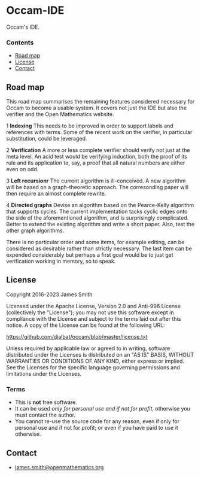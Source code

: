 # Occam-IDE

Occam's IDE.

### Contents

- [Road map](#road-map)
- [License](#license)
- [Contact](#contact)

## Road map

This road map summarises the remaining features considered necessary for Occam to become a usable system. It covers not just the IDE but also the verifier and the Open Mathematics website.

1 **Indexing** This needs to be improved in order to support labels and references with terms. Some of the recent work on the verifier, in particular substitution, could be leveraged.

2 **Verification** A more or less complete verifier should verify not just at the meta level. An acid test would be verifying induction, both the proof of its rule and its application to, say, a proof that all natural numbers are either even on odd.

3 **Left recursionr** The current algorithm is ill-conceived. A new algorithm will be based on a graph-theoretic approach. The corresonding paper will then require an almost complete rewrite.

4 **Directed graphs** Devise an algorithm based on the Pearce-Kelly algorithm that supports cycles. The current implementation tacks cyclic edges onto the side of the aforementioned algorithm, and is surprisingly complicated. Better to extend the existing algorithm and write a short paper. Also, test the other graph algorithms. 

There is no particular order and some items, for example editing, can be considered as desirable rather than strictly necessary. The last item can be expended considerably but perhaps a first goal would be to just get verification working in memory, so to speak.

## License

Copyright 2016-2023 James Smith

Licensed under the Apache License, Version 2.0 and Anti-996 License (collectively the "License"); you may not use this software except in compliance with the License and subject to the terms laid out after this notice. A copy of the License can be found at the following URL:

  https://github.com/djalbat/occam/blob/master/license.txt

Unless required by applicable law or agreed to in writing, software distributed under the Licenses is distributed on an "AS IS" BASIS, WITHOUT WARRANTIES OR CONDITIONS OF ANY KIND, either express or implied. See the Licenses for the specific language governing permissions and limitations under the Licenses.

### Terms

* This is **not** free software.
* It can be used *only for personal use and if not for profit*, otherwise you must contact the author.
* You cannot re-use the source code for any reason, even if only for personal use and if not for profit; or even if you have paid to use it otherwise.

## Contact

* james.smith@openmathematics.org
